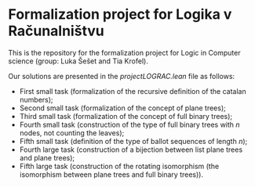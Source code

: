 # Formalization project for Logika v Računalništvu

This is the repository for the formalization project for Logic in Computer science (group: Luka Šešet and Tia Krofel).

Our solutions are presented in the *projectLOGRAC.lean* file as follows:

- First small task (formalization of the recursive definition of the catalan numbers);
- Second small task (formalization of the concept of plane trees);
- Third small task (formalization of the concept of full binary trees);
- Fourth small task (construction of the type of full binary trees with *n* nodes, not counting the leaves);
- Fifth small task (definition of the type of ballot sequences of length *n*);
- Fourth large task (construction of a bijection between list plane trees and plane trees);
- Fifth large task (construction of the rotating isomorphism (the isomorphism between plane trees and full binary trees)).
